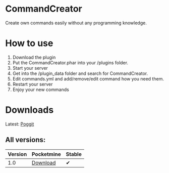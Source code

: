 # CommandCreator
Create own commands easily without any programming knowledge.
# How to use
1. Download the plugin
2. Put the CommandCreator.phar into your /plugins folder.
3. Start your server
4. Get into the /plugin_data folder and search for CommandCreator.
5. Edit commands.yml and add/remove/edit command how you need them.
6. Restart your server
7. Enjoy your new commands
# Downloads
Latest: [Poggit](https://poggit.pmmp.io/ci/LBWBDeveloper/CommandCreator/CommandCreator/dev:1)
## All versions:
|Version|Pocketmine|Stable|
|-------|----------|------|
|1.0|[Download](https://poggit.pmmp.io/r/158157/CommandCreator_dev-1.phar)|✔|
